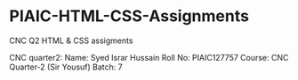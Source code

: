 # PIAIC-HTML-CSS-Assignments
CNC Q2 HTML &amp; CSS assigments

CNC quarter2:
Name: Syed Israr Hussain 
Roll No: PIAIC127757 
Course: CNC Quarter-2 (Sir Yousuf) Batch: 7

